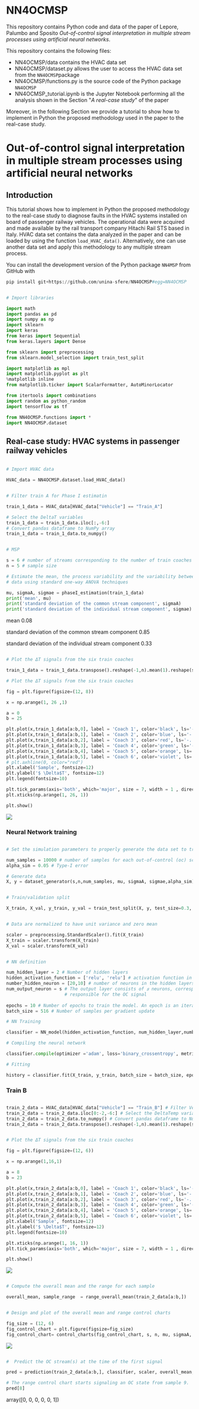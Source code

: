 NN4OCMSP 
================

This repository contains Python code and data of the paper of Lepore, Palumbo and Sposito 
*Out-of-control signal interpretation in multiple stream processes using artificial neural networks*.

This repository contains the following files:

-   NN4OCMSP/data contains the HVAC data set
-   NN4OCMSP/dataset.py allows the user to access the HVAC data set from the `NN4OCMSP`package
-   NN4OCMSP/functions.py is the source code of the Python package `NN4OCMSP` 
-   NN4OCMSP_tutorial.ipynb is the Jupyter Notebook performing all the analysis shown in
    the Section "*A real-case study*" of the paper

Moreover, in the following Section we provide a tutorial to show how to implement in Python 
the proposed methodology used in the paper to the real-case study.

# Out-of-control signal interpretation in multiple stream processes using artificial neural networks

## Introduction

This tutorial shows how to implement in Python the proposed methodology to the 
real-case study to diagnose faults in the HVAC systems installed on board of passenger railway vehicles. 
The operational data were acquired and made available by the rail transport company Hitachi 
Rail STS based in Italy.
HVAC data set contains the data analyzed in the paper and can be loaded by using the function `load_HVAC_data()`. 
Alternatively, one can use another data set and apply this methodology to any multiple stream process.

You can install the development version of the Python package `NN4MSP` from GitHub with

``` python
pip install git+https://github.com/unina-sfere/NN4OCMSP#egg=NN4OCMSP
```

``` python

# Import libraries

import math 
import pandas as pd
import numpy as np
import sklearn
import keras
from keras import Sequential
from keras.layers import Dense

from sklearn import preprocessing
from sklearn.model_selection import train_test_split

import matplotlib as mpl
import matplotlib.pyplot as plt
%matplotlib inline
from matplotlib.ticker import ScalarFormatter, AutoMinorLocator

from itertools import combinations
import random as python_random
import tensorflow as tf

from NN4OCMSP.functions import *
import NN4OCMSP.dataset

```
## Real-case study: HVAC systems in passenger railway vehicles 

``` python

# Import HVAC data 

HVAC_data = NN4OCMSP.dataset.load_HVAC_data()

```

``` python

# Filter train A for Phase I estimatin

train_1_data = HVAC_data[HVAC_data["Vehicle"] == "Train_A"]

# Select the DeltaT variables 
train_1_data = train_1_data.iloc[:,-6:]
# Convert pandas dataframe to NumPy array
train_1_data = train_1_data.to_numpy()

```

``` python

# MSP

s = 6 # number of streams corresponding to the number of train coaches
n = 5 # sample size

# Estimate the mean, the process variability and the variability between streams from the Phase I
# data using standard one-way ANOVA techniques 

mu, sigmaA, sigmae = phaseI_estimation(train_1_data)
print('mean', mu)
print('standard deviation of the common stream component', sigmaA)
print('standard deviation of the individual stream component', sigmae)

```

mean 0.08 

standard deviation of the common stream component 0.85 

standard deviation of the individual stream component 0.33 
 
``` python

# Plot the ΔT signals from the six train coaches

train_1_data = train_1_data.transpose().reshape(-1,n).mean(1).reshape(s,-1).transpose() # Average every 5 rows 

# Plot the ΔT signals from the six train coaches

fig = plt.figure(figsize=(12, 8))

x = np.arange(1, 26 ,1)

a = 0
b = 25

plt.plot(x,train_1_data[a:b,0], label = 'Coach 1', color='black', ls='-', marker='*')
plt.plot(x,train_1_data[a:b,1], label = 'Coach 2', color='blue', ls='-', marker='.')
plt.plot(x,train_1_data[a:b,2], label = 'Coach 3', color='red', ls='-.', marker= 's')
plt.plot(x,train_1_data[a:b,3], label = 'Coach 4', color='green', ls='-', marker='D')
plt.plot(x,train_1_data[a:b,4], label = 'Coach 5', color='orange', ls='-', marker='+')
plt.plot(x,train_1_data[a:b,5], label = 'Coach 6', color='violet', ls='-', marker='P')
# plt.axhline(0, color="red")
plt.xlabel('Sample', fontsize=12)
plt.ylabel('$ \Delta$T', fontsize=12)
plt.legend(fontsize=10)

plt.tick_params(axis='both', which='major', size = 7, width = 1 , direction = 'out', labelsize = 10)
plt.xticks(np.arange(1, 26, 1))

plt.show()

```

![](https://github.com/unina-sfere/NN4OCMSP/blob/main/README_Figure/plot_DeltaT_PhaseI_train_A.png)


### Neural Network training

``` python

# Set the simulation parameters to properly generate the data set to train the Neural Network (NN)

num_samples = 10000 # number of samples for each out-of-control (oc) scenario
alpha_sim = 0.05 # Type-I error

# Generate data
X, y = dataset_generator(s,n,num_samples, mu, sigmaA, sigmae,alpha_sim)

```

``` python

# Train/validation split

X_train, X_val, y_train, y_val = train_test_split(X, y, test_size=0.3, stratify = y ,random_state=27)

```

``` python

# Data are normalized to have unit variance and zero mean

scaler = preprocessing.StandardScaler().fit(X_train)
X_train = scaler.transform(X_train)
X_val = scaler.transform(X_val)

```

``` python

# NN definition 

num_hidden_layer = 2 # Number of hidden layers
hidden_activation_function = ['relu', 'relu'] # activation function in the hidden layers
number_hidden_neuron = [20,10] # number of neurons in the hidden layers
num_output_neuron = s # The output layer consists of 𝑠 neurons, corresponding to the 𝑠 possible streams 
                      # responsible for the OC signal
    
epochs = 10 # Number of epochs to train the model. An epoch is an iteration over the entire training data
batch_size = 516 # Number of samples per gradient update

# NN Training 

classifier = NN_model(hidden_activation_function, num_hidden_layer,number_hidden_neuron, num_output_neuron) 

# Compiling the neural network

classifier.compile(optimizer ='adam', loss='binary_crossentropy', metrics = ['accuracy']) # Configures the model for training

# Fitting 

history = classifier.fit(X_train, y_train, batch_size = batch_size, epochs = epochs, validation_data=(X_val, y_val)) # Trains the model

```

### Train B


``` python

train_2_data = HVAC_data[HVAC_data["Vehicle"] == "Train_B"] # Filter Vehicle by Train B 
train_2_data = train_2_data.iloc[0:-2,-6:] # Select the DeltaTemp variables 
train_2_data = train_2_data.to_numpy() # Convert pandas dataframe to NumPy array
train_2_data = train_2_data.transpose().reshape(-1,n).mean(1).reshape(s,-1).transpose() # Average every 5 rows   

```


``` python

# Plot the ΔT signals from the six train coaches 

fig = plt.figure(figsize=(12, 6))

x = np.arange(1,16,1)

a = 8
b = 23

plt.plot(x,train_2_data[a:b,0], label = 'Coach 1', color='black', ls='-', marker='*')
plt.plot(x,train_2_data[a:b,1], label = 'Coach 2', color='blue', ls='-', marker='.')
plt.plot(x,train_2_data[a:b,2], label = 'Coach 3', color='red', ls='-.', marker= 's')
plt.plot(x,train_2_data[a:b,3], label = 'Coach 4', color='green', ls='-', marker='D')
plt.plot(x,train_2_data[a:b,4], label = 'Coach 5', color='orange', ls='-', marker='+')
plt.plot(x,train_2_data[a:b,5], label = 'Coach 6', color='violet', ls='-', marker='P')
plt.xlabel('Sample', fontsize=12)
plt.ylabel('$ \Delta$T', fontsize=12)
plt.legend(fontsize=10)

plt.xticks(np.arange(1, 16, 1))
plt.tick_params(axis='both', which='major', size = 7, width = 1 , direction = 'out', labelsize = 10)

plt.show()

```

![](https://github.com/unina-sfere/NN4OCMSP/blob/main/README_Figure/plot_DeltaT_PhaseII_train_B.png)


``` python

# Compute the overall mean and the range for each sample

overall_mean, sample_range  = range_overall_mean(train_2_data[a:b,])

```


``` python

# Design and plot of the overall mean and range control charts

fig_size = (12, 6)
fig_control_chart = plt.figure(figsize=fig_size)
fig_control_chart= control_charts(fig_control_chart, s, n, mu, sigmaA, sigmae, alpha_sim, overall_mean, sample_range)

```
![](https://github.com/unina-sfere/NN4OCMSP/blob/main/README_Figure/plot_control_charts_train_B.png)

``` python

#  Predict the OC stream(s) at the time of the first signal

pred = prediction(train_2_data[a:b,], classifier, scaler, overall_mean, sample_range)

# The range control chart starts signaling an OC state from sample 9. 
pred[8]

```
array([0, 0, 0, 0, 0, 1])
